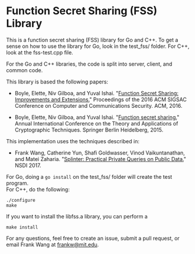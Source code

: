 # Function Secret Sharing (FSS) Library

This is a function secret sharing (FSS) library for Go and C++. To get a sense on how to use the library for Go, look in the test_fss/ folder. For C++, look at the fss-test.cpp file. 

For the Go and C++ libraries, the code is split into server, client, and common code.

This library is based the following papers:

- Boyle, Elette, Niv Gilboa, and Yuval Ishai. "[Function Secret Sharing: Improvements and Extensions.](https://pdfs.semanticscholar.org/6b3a/ea37625702e98e5033e1107403e319b4df01.pdf)" Proceedings of the 2016 ACM SIGSAC Conference on Computer and Communications Security. ACM, 2016.

- Boyle, Elette, Niv Gilboa, and Yuval Ishai. "[Function secret sharing.](https://cs.idc.ac.il/~elette/FunctionSecretSharing.pdf)" Annual International Conference on the Theory and Applications of Cryptographic Techniques. Springer Berlin Heidelberg, 2015. 

This implementation uses the techniques described in: 

- Frank Wang, Catherine Yun, Shafi Goldwasser, Vinod Vaikuntanathan, and Matei Zaharia. "[Splinter: Practical Private Queries on Public Data.](https://frankwang.org/files/papers/wang-splinter.pdf)" NSDI 2017.

For Go, doing a `go install` on the test_fss/ folder will create the test program.  
For C++, do the following:

`./configure`  
`make`

If you want to install the libfss.a library, you can perform a

`make install`

For any questions, feel free to create an issue, submit a pull request, or email Frank Wang at frankw@mit.edu.
